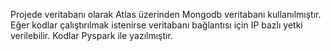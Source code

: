 Projede veritabanı olarak Atlas üzerinden Mongodb veritabanı kullanılmıştır. Eğer kodlar çalıştırılmak istenirse veritabanı bağlantısı için IP bazlı yetki verilebilir. Kodlar Pyspark ile yazılmıştır.

